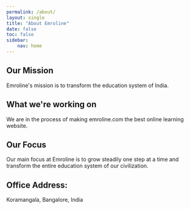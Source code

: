 ```yaml
---
permalink: /about/
layout: single
title: "About Emroline"
date: false
toc: false
sidebar:
    nav: home
---
```


## Our Mission
Emroline's mission is to transform the education system of India.

## What we're working on
We are in the process of making emroline.com the best online learning website.

## Our Focus
Our main focus at Emroline is to grow steadily one step at a time and transform the entire education system of our civilization.

## Office Address:
Koramangala, Bangalore, India